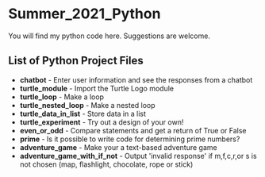 # Summer_2021_Python

You will find my python code here.
Suggestions are welcome.

## List of Python Project Files
* **chatbot** - Enter user information and see the responses from a chatbot
* **turtle_module** - Import the Turtle Logo module
* **turtle_loop** - Make a loop
* **turtle_nested_loop** - Make a nested loop
* **turtle_data_in_list** - Store data in a list
* **turtle_experiment** - Try out a design of your own!
* **even_or_odd** - Compare statements and get a return of True or False
* **prime** - Is it possible to write code for determining prime numbers?
* **adventure_game** - Make your a text-based adventure game
* **adventure_game_with_if_not** - Output 'invalid response' if m,f,c,r,or s is not chosen (map, flashlight, chocolate, rope or stick)
